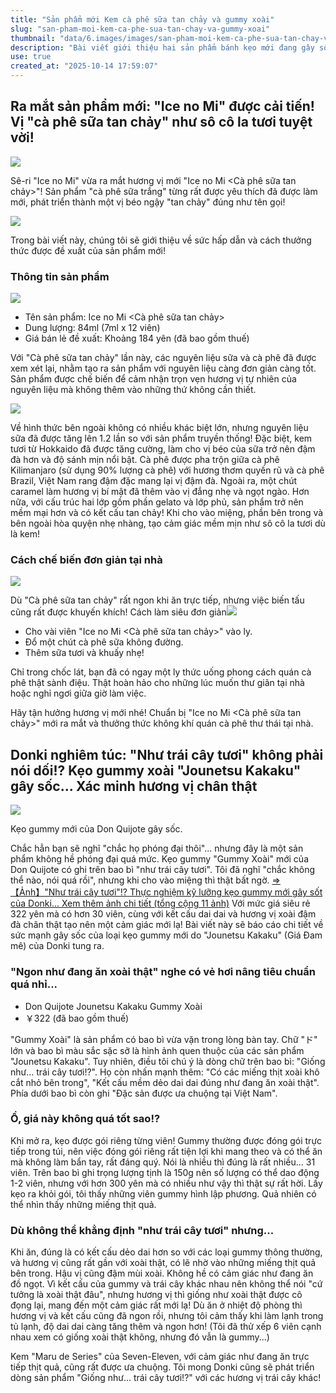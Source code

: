 ```yaml
---
title: "Sản phẩm mới Kem cà phê sữa tan chảy và gummy xoài"
slug: "san-pham-moi-kem-ca-phe-sua-tan-chay-va-gummy-xoai"
thumbnail: "data/6.images/images/san-pham-moi-kem-ca-phe-sua-tan-chay-va-gummy-xoai.webp"
description: "Bài viết giới thiệu hai sản phẩm bánh kẹo mới đang gây sốt tại Nhật Bản kem Ice no Mi vị cà phê sữa tan chảy và kẹo gummy xoài của Don Quijote với hương vị chân thật."
use: true
created_at: "2025-10-14 17:59:07"
---
```


## Ra mắt sản phẩm mới: "Ice no Mi" được cải tiến! Vị "cà phê sữa tan chảy" như sô cô la tươi tuyệt vời!

![](/images/uUzvQ3lML_bkIqyakc1vFlHZ-lVjSCI3npXVYKE5vkic27_UPiZsJTcFbdaFU_KTU87a7wnwuDgQl1TibYcJT2WlDfRGVAPuD2s7SuWEul5K3aXgkEIJHU7f4TBZazrSLu32jdsF0oIRPks8yekIapmi0TRGtrlcqTeLZNACwhmOrLpPd-1K6w0XKin7nohC.webp)

Sê-ri "Ice no Mi" vừa ra mắt hương vị mới "Ice no Mi <Cà phê sữa tan chảy>"! Sản phẩm "cà phê sữa trắng" từng rất được yêu thích đã được làm mới, phát triển thành một vị béo ngậy "tan chảy" đúng như tên gọi!

![](/images/image-1760428251535.webp)

Trong bài viết này, chúng tôi sẽ giới thiệu về sức hấp dẫn và cách thưởng thức được đề xuất của sản phẩm mới!

### Thông tin sản phẩm
![](/images/image-1760428261458.webp)
*   Tên sản phẩm: Ice no Mi <Cà phê sữa tan chảy>
*   Dung lượng: 84ml (7ml x 12 viên)
*   Giá bán lẻ đề xuất: Khoảng 184 yên (đã bao gồm thuế)

Với "Cà phê sữa tan chảy" lần này, các nguyên liệu sữa và cà phê đã được xem xét lại, nhằm tạo ra sản phẩm với nguyên liệu càng đơn giản càng tốt. Sản phẩm được chế biến để cảm nhận trọn vẹn hương vị tự nhiên của nguyên liệu mà không thêm vào những thứ không cần thiết.

![](/images/image-1760428296652.webp)

Về hình thức bên ngoài không có nhiều khác biệt lớn, nhưng nguyên liệu sữa đã được tăng lên 1.2 lần so với sản phẩm truyền thống! Đặc biệt, kem tươi từ Hokkaido đã được tăng cường, làm cho vị béo của sữa trở nên đậm đà hơn và độ sánh mịn nổi bật. Cà phê được pha trộn giữa cà phê Kilimanjaro (sử dụng 90% lượng cà phê) với hương thơm quyến rũ và cà phê Brazil, Việt Nam rang đậm đặc mang lại vị đậm đà. Ngoài ra, một chút caramel làm hương vị bí mật đã thêm vào vị đắng nhẹ và ngọt ngào. Hơn nữa, với cấu trúc hai lớp gồm phần gelato và lớp phủ, sản phẩm trở nên mềm mại hơn và có kết cấu tan chảy! Khi cho vào miệng, phần bên trong và bên ngoài hòa quyện nhẹ nhàng, tạo cảm giác mềm mịn như sô cô la tươi dù là kem!

### Cách chế biến đơn giản tại nhà
![](/images/image-1760428719373.webp)

Dù "Cà phê sữa tan chảy" rất ngon khi ăn trực tiếp, nhưng việc biến tấu cũng rất được khuyến khích!
Cách làm siêu đơn giản![](/images/image-1760428326960.webp)
*   Cho vài viên "Ice no Mi <Cà phê sữa tan chảy>" vào ly.
*   Đổ một chút cà phê sữa không đường.
*   Thêm sữa tươi và khuấy nhẹ!

Chỉ trong chốc lát, bạn đã có ngay một ly thức uống phong cách quán cà phê thật sành điệu. Thật hoàn hảo cho những lúc muốn thư giãn tại nhà hoặc nghỉ ngơi giữa giờ làm việc.

Hãy tận hưởng hương vị mới nhé! Chuẩn bị "Ice no Mi <Cà phê sữa tan chảy>" mới ra mắt và thưởng thức không khí quán cà phê thư thái tại nhà.

## Donki nghiêm túc: "Như trái cây tươi" không phải nói dối!? Kẹo gummy xoài "Jounetsu Kakaku" gây sốc... Xác minh hương vị chân thật

![](/images/20251014-00010000-monomax-000-1-view.webp)

Kẹo gummy mới của Don Quijote gây sốc.

Chắc hẳn bạn sẽ nghĩ "chắc họ phóng đại thôi"... nhưng đây là một sản phẩm không hề phóng đại quá mức. Kẹo gummy "Gummy Xoài" mới của Don Quijote có ghi trên bao bì "như trái cây tươi". Tôi đã nghĩ "chắc không thể nào, nói quá rồi", nhưng khi cho vào miệng thì thật bất ngờ.
[⇒【Ảnh】"Như trái cây tươi"!? Thực nghiệm kỹ lưỡng kẹo gummy mới gây sốt của Donki... Xem thêm ảnh chi tiết (tổng cộng 11 ảnh)](https://monomax.jp/picture/307392/)
Với mức giá siêu rẻ 322 yên mà có hơn 30 viên, cùng với kết cấu dai dai và hương vị xoài đậm đà chân thật tạo nên một cảm giác mới lạ! Bài viết này sẽ báo cáo chi tiết về sức mạnh gây sốc của loại kẹo gummy mới do "Jounetsu Kakaku" (Giá Đam mê) của Donki tung ra.

### "Ngon như đang ăn xoài thật" nghe có vẻ hơi nâng tiêu chuẩn quá nhỉ...

*   Don Quijote Jounetsu Kakaku Gummy Xoài
*   ￥322 (đã bao gồm thuế)

"Gummy Xoài" là sản phẩm có bao bì vừa vặn trong lòng bàn tay. Chữ "ド" lớn và bao bì màu sắc sặc sỡ là hình ảnh quen thuộc của các sản phẩm "Jounetsu Kakaku".
Tuy nhiên, điều tôi chú ý là dòng chữ trên bao bì: "Giống như... trái cây tươi!?".
Họ còn nhấn mạnh thêm: "Có các miếng thịt xoài khô cắt nhỏ bên trong", "Kết cấu mềm dẻo dai dai đúng như đang ăn xoài thật".
Phía dưới bao bì còn ghi "Đặc sản được ưa chuộng tại Việt Nam".

### Ồ, giá này không quá tốt sao!?

Khi mở ra, kẹo được gói riêng từng viên! Gummy thường được đóng gói trực tiếp trong túi, nên việc đóng gói riêng rất tiện lợi khi mang theo và có thể ăn mà không làm bẩn tay, rất đáng quý.
Nói là nhiều thì đúng là rất nhiều... 31 viên. Trên bao bì ghi trọng lượng tịnh là 150g nên số lượng có thể dao động 1-2 viên, nhưng với hơn 300 yên mà có nhiều như vậy thì thật sự rất hời.
Lấy kẹo ra khỏi gói, tôi thấy những viên gummy hình lập phương.
Quả nhiên có thể nhìn thấy những miếng thịt quả.

### Dù không thể khẳng định "như trái cây tươi" nhưng...

Khi ăn, đúng là có kết cấu dẻo dai hơn so với các loại gummy thông thường, và hương vị cũng rất gần với xoài thật, có lẽ nhờ vào những miếng thịt quả bên trong. Hậu vị cũng đậm mùi xoài. Không hề có cảm giác như đang ăn đồ ngọt.
Vì kết cấu của gummy và trái cây khác nhau nên không thể nói "cứ tưởng là xoài thật đâu", nhưng hương vị thì giống như xoài thật được cô đọng lại, mang đến một cảm giác rất mới lạ!
Dù ăn ở nhiệt độ phòng thì hương vị và kết cấu cũng đã ngon rồi, nhưng tôi cảm thấy khi làm lạnh trong tủ lạnh, độ dai dai càng tăng thêm và ngon hơn! (Tôi đã thử xếp 6 viên cạnh nhau xem có giống xoài thật không, nhưng đó vẫn là gummy...)

Kem "Maru de Series" của Seven-Eleven, với cảm giác như đang ăn trực tiếp thịt quả, cũng rất được ưa chuộng. Tôi mong Donki cũng sẽ phát triển dòng sản phẩm "Giống như... trái cây tươi!?" với các hương vị trái cây khác!